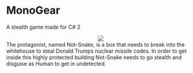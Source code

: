 # MonoGear
A stealth game made for C# 2
<div align="center"><img src ="http://files.gamebanana.com/img/ico/sprays/564c8dfa782c8.png" /></div>
The protagonist, named Not-Snake, is a box that needs to break into the whitehouse to steal Donald Trumps nuclear missile codes.
In order to get inside this highly protected building Not-Snake needs to go stealth and disguise as Human to get in undetected.
